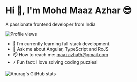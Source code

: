 # Hi 👋, I'm Mohd Maaz Azhar 😎
A passionate frontend developer from India

![Profile views](https://komarev.com/ghpvc/?username=maaz-azhar-9&color=blue)

- 🌱 I’m currently learning full stack development.
- 💬 Ask me about Angular, TypeScript and RxJS
- 📫 How to reach me: maazazha9r@gmail.com
- ⚡ Fun fact: I love solving coding puzzles!


![Anurag's GitHub stats](https://github-readme-stats.vercel.app/api?username=maaz-azhar-9&show_icons=true&theme=radical)




